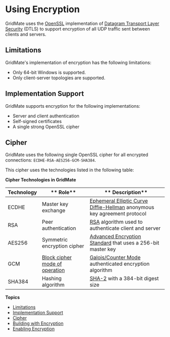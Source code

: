 # Using Encryption<a name="network-encryption-intro"></a>

GridMate uses the [OpenSSL](https://www.openssl.org/) implementation of [Datagram Transport Layer Security](https://tools.ietf.org/html/rfc6347) \(DTLS\) to support encryption of all UDP traffic sent between clients and servers\. 

## Limitations<a name="network-encryption-intro-limitations"></a>

GridMate's implementation of encryption has the following limitations: 
+  Only 64\-bit Windows is supported\. 
+  Only client\-server topologies are supported\. 

## Implementation Support<a name="network-encryption-intro-implementation-support"></a>

GridMate supports encryption for the following implementations: 
+  Server and client authentication 
+  Self\-signed certificates 
+  A single strong OpenSSL cipher 

## Cipher<a name="network-encryption-intro-cipher"></a>

GridMate uses the following single OpenSSL cipher for all encrypted connections: `ECDHE-RSA-AES256-GCM-SHA384`\. 

 This cipher uses the technologies listed in the following table: 


**Cipher Technologies in GridMate**  

|  **Technology**  |  ** Role**  |  ** Description**  | 
| --- | --- | --- | 
|  ECDHE  |  Master key exchange  | [Ephemeral Elliptic Curve Diffie\-Hellman](https://en.wikipedia.org/wiki/Elliptic_curve_Diffie%E2%80%93Hellman) anonymous key agreement protocol | 
|  RSA  |  Peer authentication  | [RSA](https://en.wikipedia.org/wiki/RSA_(cryptosystem)) algorithm used to authenticate client and server  | 
|  AES256  |  Symmetric encryption cipher |  [Advanced Encryption Standard](https://en.wikipedia.org/wiki/Advanced_Encryption_Standard) that uses a 256\-bit master key | 
|  GCM  |  [Block cipher mode of operation](https://en.wikipedia.org/wiki/Block_cipher_mode_of_operation)  | [Galois/Counter Mode](https://en.wikipedia.org/wiki/Galois/Counter_Mode) authenticated encryption algorithm | 
|  SHA384  |  Hashing algorithm  | [SHA\-2](https://en.wikipedia.org/wiki/SHA-2) with a 384\-bit digest size | 

**Topics**
+ [Limitations](#network-encryption-intro-limitations)
+ [Implementation Support](#network-encryption-intro-implementation-support)
+ [Cipher](#network-encryption-intro-cipher)
+ [Building with Encryption](network-encryption-building.md)
+ [Enabling Encryption](network-encryption-enabling.md)